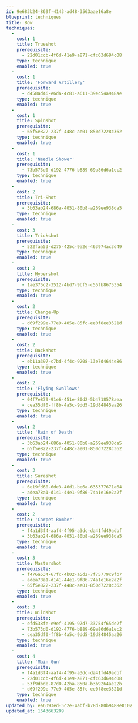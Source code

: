 ```yaml
---
id: 9e683b24-869f-4143-ad48-3563aae16a8e
blueprint: techniques
title: Bow
techniques:
  -
    cost: 1
    title: Trueshot
    prerequisite:
      - 22d01ccb-4f6d-41e9-a871-cfc63d694c08
    type: technique
    enabled: true
  -
    cost: 1
    title: 'Forward Artillery'
    prerequisite:
      - d458ad46-e6da-4c81-a611-39ec54a948ae
    type: technique
    enabled: true
  -
    cost: 1
    title: Spinshot
    prerequisite:
      - 65f5e822-237f-448c-ae01-850d7228c362
    type: technique
    enabled: true
  -
    cost: 1
    title: 'Needle Shower'
    prerequisite:
      - 73b573d0-d192-4776-b889-69a86d6a1ec2
    type: technique
    enabled: true
  -
    cost: 2
    title: Tri-Shot
    prerequisite:
      - 3b63ab24-686a-4051-80b8-a269ee938da5
    type: technique
    enabled: true
  -
    cost: 3
    title: Trickshot
    prerequisite:
      - 522faa53-d275-425c-9a2e-463974ac3d49
    type: technique
    enabled: true
  -
    cost: 2
    title: Hypershot
    prerequisite:
      - 1ae375c2-3512-4bd7-9bf5-c55fb8675354
    type: technique
    enabled: true
  -
    cost: 2
    title: Change-Up
    prerequisite:
      - d69f299e-77e9-405e-85fc-ee0f8ee3521d
    type: technique
    enabled: true
  -
    cost: 2
    title: Backshot
    prerequisite:
      - eb11a397-c7bd-4f4c-9208-13e7d4644e86
    type: technique
    enabled: true
  -
    cost: 2
    title: 'Flying Swallows'
    prerequisite:
      - 04f7e879-91e6-451e-80d2-5b4718578aea
      - cea35df0-ff8b-4a5c-9dd5-19d84845aa26
    type: technique
    enabled: true
  -
    cost: 2
    title: 'Rain of Death'
    prerequisite:
      - 3b63ab24-686a-4051-80b8-a269ee938da5
      - 65f5e822-237f-448c-ae01-850d7228c362
    type: technique
    enabled: true
  -
    cost: 3
    title: Sureshot
    prerequisite:
      - 6e19fd60-6de3-46d1-be6a-635377671a64
      - adea78a1-d141-44e1-9f86-74a1e16e2a2f
    type: technique
    enabled: true
  -
    cost: 2
    title: 'Carpet Bomber'
    prerequisite:
      - f4a1d3f4-aaf4-4f95-a3dc-da41fd49adbf
      - 3b63ab24-686a-4051-80b8-a269ee938da5
    type: technique
    enabled: true
  -
    cost: 3
    title: Mastershot
    prerequisite:
      - f476a534-67fc-4b02-a5d2-7f75779c9fb7
      - adea78a1-d141-44e1-9f86-74a1e16e2a2f
      - 65f5e822-237f-448c-ae01-850d7228c362
    type: technique
    enabled: true
  -
    cost: 3
    title: Wildshot
    prerequisite:
      - efd538fe-e9ef-4195-97d7-33754f65de2f
      - 73b573d0-d192-4776-b889-69a86d6a1ec2
      - cea35df0-ff8b-4a5c-9dd5-19d84845aa26
    type: technique
    enabled: true
  -
    cost: 4
    title: 'Main Gun'
    prerequisite:
      - f4a1d3f4-aaf4-4f95-a3dc-da41fd49adbf
      - 22d01ccb-4f6d-41e9-a871-cfc63d694c08
      - 53f9dbde-87d0-42ba-850a-b3b9264ae22b
      - d69f299e-77e9-405e-85fc-ee0f8ee3521d
    type: technique
    enabled: true
updated_by: ea6393ed-5c2e-4abf-b78d-80b9488e0102
updated_at: 1643663209
---
```


